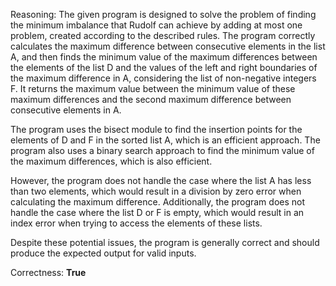 Reasoning: 
The given program is designed to solve the problem of finding the minimum imbalance that Rudolf can achieve by adding at most one problem, created according to the described rules. The program correctly calculates the maximum difference between consecutive elements in the list A, and then finds the minimum value of the maximum differences between the elements of the list D and the values of the left and right boundaries of the maximum difference in A, considering the list of non-negative integers F. It returns the maximum value between the minimum value of these maximum differences and the second maximum difference between consecutive elements in A.

The program uses the bisect module to find the insertion points for the elements of D and F in the sorted list A, which is an efficient approach. The program also uses a binary search approach to find the minimum value of the maximum differences, which is also efficient.

However, the program does not handle the case where the list A has less than two elements, which would result in a division by zero error when calculating the maximum difference. Additionally, the program does not handle the case where the list D or F is empty, which would result in an index error when trying to access the elements of these lists.

Despite these potential issues, the program is generally correct and should produce the expected output for valid inputs.

Correctness: **True**
